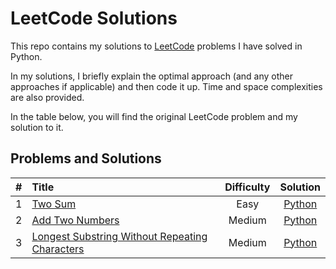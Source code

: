 # LeetCode Solutions

This repo contains my solutions to [LeetCode](https://leetcode.com/) problems I have solved in Python.

In my solutions, I briefly explain the optimal approach (and any other approaches if applicable) and then code it up. Time and space complexities are also provided.

In the table below, you will find the original LeetCode problem and my solution to it.

## Problems and Solutions

| # | Title | Difficulty | Solution |
| :-------------: | :------------- | :-------------: | :-------------: |
| 1 | [Two Sum](https://leetcode.com/problems/two-sum/) | Easy | [Python](python/0001-two-sum.py) |
| 2 | [Add Two Numbers](https://leetcode.com/problems/add-two-numbers/) | Medium | [Python](python/0002-add-two-numbers.py)|
| 3 | [Longest Substring Without Repeating Characters](https://leetcode.com/problems/longest-substring-without-repeating-characters/) | Medium | [Python](python/0003-longest-substring-without-repeating-characters.py)|
